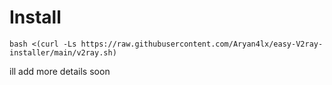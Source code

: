 # Install
```
bash <(curl -Ls https://raw.githubusercontent.com/Aryan4lx/easy-V2ray-installer/main/v2ray.sh)
```


ill add more details soon 
